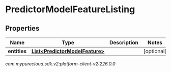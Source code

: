 # PredictorModelFeatureListing


## Properties

| Name | Type | Description | Notes |
| ------------ | ------------- | ------------- | ------------- |
| **entities** | [**List&lt;PredictorModelFeature&gt;**](PredictorModelFeature) |  |  [optional] |




_com.mypurecloud.sdk.v2:platform-client-v2:226.0.0_
